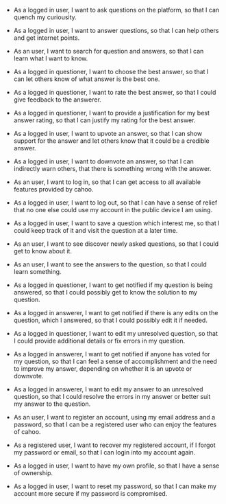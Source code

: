 - As a logged in user, I want to ask questions on the platform, so that I can quench my curiousity.

- As a logged in user, I want to answer questions, so that I can help others and get internet points.

- As an user, I want to search for question and answers, so that I can learn what I want to know.

- As a logged in questioner, I want to choose the best answer, so that I can let others know of what answer is the best one.

- As a logged in questioner, I want to rate the best answer, so that I could give feedback to the answerer.

- As a logged in questioner, I want to provide a justification for my best answer rating, so that I can justify my rating for the best answer.

- As a logged in user, I want to upvote an answer, so that I can show support for the answer and let others know that it could be a credible answer.

- As a logged in user, I want to downvote an answer, so that I can indirectly warn others, that there is something wrong with the answer.

- As an user, I want to log in, so that I can get access to all available features provided by cahoo.

- As a logged in user, I want to log out, so that I can have a sense of relief that no one else could use my account in the public device I am using.

- As a logged in user, I want to save a question which interest me, so that I could keep track of it and visit the question at a later time.

- As an user, I want to see discover newly asked questions, so that I could get to know about it.

- As an user, I want to see the answers to the question, so that I could learn something.

- As a logged in questioner, I want to get notified if my question is being answered, so that I could possibly get to know the solution to my question.

- As a logged in answerer, I want to get notified if there is any edits on the question, which I answered, so that I could possibly edit it if needed.

- As a logged in questioner, I want to edit my unresolved question, so that I could provide additional details or fix errors in my question.

- As a logged in answerer, I want to get notified if anyone has voted for my question, so that I can feel a sense of accomplishment and the need to improve my answer, depending on whether it is an upvote or downvote.

- As a logged in answerer, I want to edit my answer to an unresolved question, so that I could resolve the errors in my answer or better suit my answer to the question. 

- As an user, I want to register an account, using my email address and a password, so that I can be a registered user who can enjoy the features of cahoo.

- As a registered user, I want to recover my registered account, if I forgot my password or email, so that I can login into my account again.

- As a logged in user, I want to have my own profile, so that I have a sense of ownership.

- As a logged in user, I want to reset my password, so that I can make my account more secure if my password is compromised.

